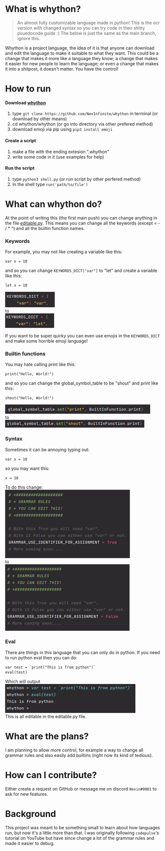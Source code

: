 # What is whython?
> An almost fully customizable language made in python!
> This is the ocr version with changed syntax so you can try code in their shitty psuedocode guide :) 
> The below is just the same as the main branch, ignore this.

Whython is a project language, the idea of it is that anyone can download
and edit the language to make it suitable to what they want. This could be
a change that makes it more like a language they know; a change that makes
it easier for new people to learn the language; or even a change that makes
it into a shitpost, it doesn't matter. You have the control!

# How to run
#### Download [whython](whython)
1. type `git clone https://github.com/NexInfinite/whython` in terminal (or download by other means)
2. cd whython/whython (or go into directory via other prefered method)
3. download emoji via pip using `pip3 install emoji`

#### Create a script
1. make a file with the ending extesion ".whython"
2. write some code in it (use examples for help)

#### Run the script
1. type `python3 shell.py` (or run script by other perfered method)
2. In the shell type `run('path/to/file')`

# What can whython do?
At the point of writing this (the first main push) you can change anything in the 
file [editable.py](whython/editable_/editable.py). This means you can change all the 
keywords (except = - / * ^) and all the builtin function names. 
### Keywords
For example, you may not like creating a variable like this:
```
var x = 10
```
and so you can change `KEYWORDS_DICT["var"]` to "let" and create a variable like this:
```
let x = 10
```
![img.png](images/keywords_dict_1.png)
<br>to<br>
![img_1.png](images/keywords_dict_2.png)

If you want to be super quirky you can even use emojis in the `KEYWORDS_DICT` and make
some horrible emoji language!
### Builtin functions
You may hate calling print like this:
```
print("Hello, World!")
```
and so you can change the global_symbol_table to be "shout" and print like this:
```
shout("Hello, World!")
```
![img.png](images/builtins_1.png)
<br>to<br>
![img_1.png](images/builtins_2.png)

### Syntax
Sometimes it can be annoying typing out:
``` 
var x = 10
```
so you may want this:
``` 
x = 10
```
To do this change:<br>
![img.png](images/syntax_1.png)
<br>to<br>
![img_1.png](images/syntax_2.png)

### Eval
There are things in this language that you can only do in python. If you need 
to run python eval then you can do:
``` 
var test = `print("This is from python")`
eval(test)
```
Which will output<br>
![img.png](images/eval_1.png)
<br>
This is all editable in the editable.py file.


# What are the plans?
I am planning to allow more control, for example a way to change all grammar rules 
and also easily add builtins (right now its kind of tedious).

# How can I contribute?
Either create a request on GitHub or message me on discord `Nexin#0001` to ask for
new features.

# Background
This project was meant to be something small to learn about how languages run, but 
now it's a little more than that. I was originally following `codepulse`'s 
tutorial on YouTube but have since change a lot of the grammar rules and made 
it easier to debug. 
